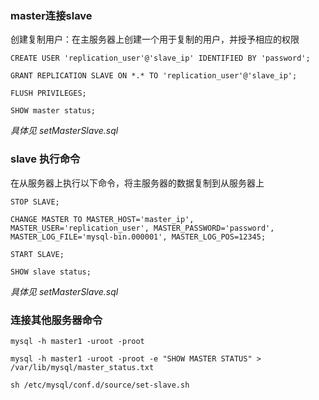 ### master连接slave
创建复制用户：在主服务器上创建一个用于复制的用户，并授予相应的权限

`CREATE USER 'replication_user'@'slave_ip' IDENTIFIED BY 'password';`

`GRANT REPLICATION SLAVE ON *.* TO 'replication_user'@'slave_ip';`

`FLUSH PRIVILEGES;`

`SHOW master status;`

_具体见 setMasterSlave.sql_

### slave 执行命令

在从服务器上执行以下命令，将主服务器的数据复制到从服务器上

`STOP SLAVE;`

`CHANGE MASTER TO MASTER_HOST='master_ip', MASTER_USER='replication_user', MASTER_PASSWORD='password', MASTER_LOG_FILE='mysql-bin.000001', MASTER_LOG_POS=12345;`

`START SLAVE;`

`SHOW slave status;`

_具体见 setMasterSlave.sql_

### 连接其他服务器命令

`mysql -h master1 -uroot -proot`

`mysql -h master1 -uroot -proot -e "SHOW MASTER STATUS" > /var/lib/mysql/master_status.txt`

`sh /etc/mysql/conf.d/source/set-slave.sh`
